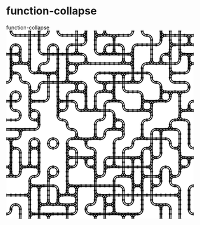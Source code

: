 # function-collapse
function-collapse
![alt text](https://github.com/Saher-Amasha/function-collapse/blob/main/current_grid_image.jpg?raw=true)
